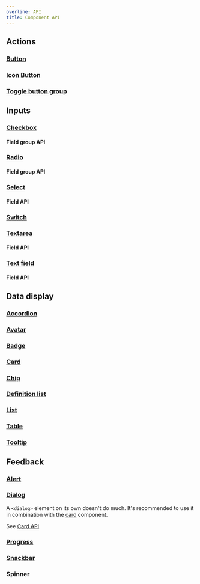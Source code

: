 ```yaml
---
overline: API
title: Component API
---
```


<style scoped>
	table {
		cursor: default;
	}
	td a {
		color: currentColor;
		cursor: default;
		font-weight: inherit;
		pointer-events: none;
		text-decoration: none;
	}
</style>

## Actions

### [Button](/components/actions/button)

<!--@include: ./components/actions/button-api.md -->

### [Icon Button](/components/actions/icon-button)

<!--@include: ./components/actions/icon-button-api.md -->

### [Toggle button group](/components/actions/toggle-button-group)

<!--@include: ./components/actions/toggle-button-group-api.md -->

## Inputs

### [Checkbox](/components/inputs/checkbox)

<!--@include: ./components/inputs/checkbox-radio-api.md -->

#### Field group API

<!--@include: ./components/inputs/field-group-api.md -->

### [Radio](/components/inputs/radio)

<!--@include: ./components/inputs/checkbox-radio-api.md -->

#### Field group API

<!--@include: ./components/inputs/field-group-api.md -->

### [Select](/components/inputs/select)

#### Field API

<!--@include: ./components/inputs/field-api.md -->

### [Switch](/components/inputs/switch)

<!--@include: ./components/inputs/switch-api.md -->

### [Textarea](/components/inputs/textarea)

#### Field API

<!--@include: ./components/inputs/field-api.md -->

### [Text field](/components/inputs/text-field)

#### Field API

<!--@include: ./components/inputs/field-api.md -->

## Data display

### [Accordion](/components/data-display/accordion)

<!--@include: ./components/data-display/accordion-api.md -->

### [Avatar](/components/data-display/avatar)

<!--@include: ./components/data-display/avatar-api.md -->

### [Badge](/components/data-display/badge)

<!--@include: ./components/data-display/badge-api.md -->

### [Card](/components/data-display/card)

<!--@include: ./components/data-display/card-api.md -->

### [Chip](/components/data-display/chip)

<!--@include: ./components/data-display/chip-api.md -->

### [Definition list](/components/data-display/definition-list)

<!--@include: ./components/data-display/definition-list-api.md -->

### [List](/components/data-display/list)

<!--@include: ./components/data-display/list-api.md -->

### [Table](/components/data-display/table)

<!--@include: ./components/data-display/table-api.md -->

<h3><span class="badge warning" aria-label="⚠️🚧"><a href="/components/data-display/tooltip">Tooltip</a></span></h3>

## Feedback

### [Alert](/components/feedback/alert)

<!--@include: ./components/feedback/alert-api.md -->

### [Dialog](/components/feedback/dialog)

A `<dialog>` element on its own doesn't do much. It's recommended to use it in combination with the [card](/components/data-display/card) component.

See [Card API](#card)

### [Progress](/components/feedback/progress)

### [Snackbar](/components/feedback/snackbar)

<!--@include: ./components/feedback/snackbar-api.md -->

### Spinner
